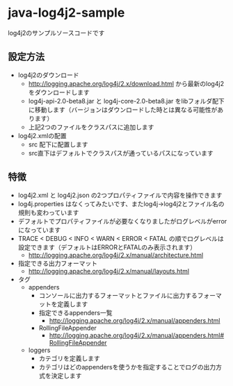 java-log4j2-sample
==================

log4j2のサンプルソースコードです

設定方法
--------

* log4j2のダウンロード
  * http://logging.apache.org/log4j/2.x/download.html から最新のlog4j2をダウンロードします
  * log4j-api-2.0-beta8.jar と  log4j-core-2.0-beta8.jar をlibフォルダ配下に移動します（バージョンはダウンロードした時とは異なる可能性があります）
  * 上記2つのファイルをクラスパスに追加します
* log4j2.xmlの配置
  * src 配下に配置します
  * src直下はデフォルトでクラスパスが通っているパスになっています
    
特徴
----

* log4j2.xml と log4j2.json の2つプロパティファイルで内容を操作できます
* log4j.properties はなくってみたいです、またlog4j→log4j2とファイル名の規則も変わっています
* デフォルトでプロパティファイルが必要なくなりましたがログレベルがerrorになっています
* TRACE < DEBUG < INFO < WARN < ERROR < FATAL の順でログレベルは設定できます（デフォルトはERRORとFATALのみ表示されます）
  * http://logging.apache.org/log4j/2.x/manual/architecture.html
* 指定できる出力フォーマット
  * http://logging.apache.org/log4j/2.x/manual/layouts.html
* タグ
  * appenders
    * コンソールに出力するフォーマットとファイルに出力するフォーマットを定義します
    * 指定できるappenders一覧
      * http://logging.apache.org/log4j/2.x/manual/appenders.html
    * RollingFileAppender
      * http://logging.apache.org/log4j/2.x/manual/appenders.html#RollingFileAppender
  * loggers
    * カテゴリを定義します
    * カテゴリはどのappendersを使うかを指定することでログの出力方式を決定します    
